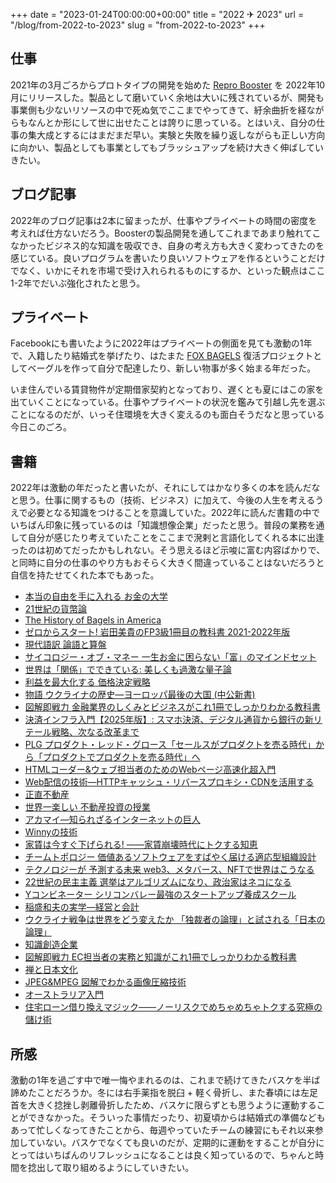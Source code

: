 +++
date = "2023-01-24T00:00:00+00:00"
title = "2022 ✈ 2023"
url = "/blog/from-2022-to-2023"
slug = "from-2022-to-2023"
+++

<style>
  section.main .content .markdown ol > li {
    list-style-type: decimal;
  }
  section.main .content .markdown li > ul {
    margin: 0;
    padding-left: 1.5em;
  }
</style>

## 仕事

2021年の3月ごろからプロトタイプの開発を始めた [Repro Booster](https://repro.io/products/booster/) を 2022年10月にリリースした。製品として磨いていく余地は大いに残されているが、開発も事業側も少ないリソースの中で死ぬ気でここまでやってきて、紆余曲折を経ながらもなんとか形にして世に出せたことは誇りに思っている。とはいえ、自分の仕事の集大成とするにはまだまだ早い。実験と失敗を繰り返しながらも正しい方向に向かい、製品としても事業としてもブラッシュアップを続け大きく伸ばしていきたい。

## ブログ記事

2022年のブログ記事は2本に留まったが、仕事やプライベートの時間の密度を考えれば仕方ないだろう。Boosterの製品開発を通してこれまであまり触れてこなかったビジネス的な知識を吸収でき、自身の考え方も大きく変わってきたのを感じている。良いプログラムを書いたり良いソフトウェアを作るということだけでなく、いかにそれを市場で受け入れられるものにするか、といった観点はここ1-2年でだいぶ強化されたと思う。

## プライベート

Facebookにも書いたように2022年はプライベートの側面を見ても激動の1年で、入籍したり結婚式を挙げたり、はたまた [FOX BAGELS](https://www.instagram.com/foxbagels/) 復活プロジェクトとしてベーグルを作って自分で配達したり、新しい物事が多く始まる年だった。

いま住んでいる賃貸物件が定期借家契約となっており、遅くとも夏にはこの家を出ていくことになっている。仕事やプライベートの状況を鑑みて引越し先を選ぶことになるのだが、いっそ住環境を大きく変えるのも面白そうだなと思っている今日このごろ。

## 書籍

2022年は激動の年だったと書いたが、それにしてはかなり多くの本を読んだなと思う。仕事に関するもの（技術、ビジネス）に加えて、今後の人生を考えるうえで必要となる知識をつけることを意識していた。2022年に読んだ書籍の中でいちばん印象に残っているのは「知識想像企業」だったと思う。普段の業務を通して自分が感じたり考えていたことをここまで溌剌と言語化してくれる本に出逢ったのは初めてだったかもしれない。そう思えるほど示唆に富む内容ばかりで、と同時に自分の仕事のやり方もおそらく大きく間違っていることはないだろうと自信を持たせてくれた本でもあった。

- [本当の自由を手に入れる お金の大学](https://www.amazon.co.jp/gp/product/4023318787)
- [21世紀の貨幣論](https://www.amazon.co.jp/gp/product/4492654658/)
- [The History of Bagels in America](https://www.amazon.co.jp/gp/product/1794777261/)
- [ゼロからスタート! 岩田美貴のFP3級1冊目の教科書 2021-2022年版](https://www.amazon.co.jp/gp/product/4046051639/)
- [現代語訳 論語と算盤](https://www.amazon.co.jp/gp/product/4480065350/)
- [サイコロジー・オブ・マネー 一生お金に困らない「富」のマインドセット](https://www.amazon.co.jp/gp/product/4478114137/)
- [世界は「関係」でできている: 美しくも過激な量子論](https://www.amazon.co.jp/gp/product/4140818816)
- [利益を最大化する 価格決定戦略](https://www.amazon.co.jp/gp/product/4756921361)
- [物語 ウクライナの歴史―ヨーロッパ最後の大国 (中公新書)](https://www.amazon.co.jp/gp/product/4121016556)
- [図解即戦力 金融業界のしくみとビジネスがこれ1冊でしっかりわかる教科書](https://www.amazon.co.jp/gp/product/4297113198)
- [決済インフラ入門【2025年版】: スマホ決済、デジタル通貨から銀行の新リテール戦略、次なる改革まで ](https://www.amazon.co.jp/gp/product/4492681477)
- [PLG プロダクト・レッド・グロース「セールスがプロダクトを売る時代」から「プロダクトでプロダクトを売る時代」へ ](https://www.amazon.co.jp/gp/product/4799327844/)
- [HTMLコーダー&ウェブ担当者のためのWebページ高速化超入門](https://www.amazon.co.jp/dp/4297105802)
- [Web配信の技術―HTTPキャッシュ・リバースプロキシ・CDNを活用する](https://www.amazon.co.jp/gp/product/4297119250)
- [正直不動産](https://www.amazon.co.jp/dp/B078MKQL19)
- [世界一楽しい 不動産投資の授業](https://www.amazon.co.jp/gp/product/4802613466/)
- [アカマイ―知られざるインターネットの巨人](https://www.amazon.co.jp/gp/product/4040800176)
- [Winnyの技術](https://www.amazon.co.jp/gp/product/4756145485)
- [家賃は今すぐ下げられる! ――家賃崩壊時代にトクする知恵](https://www.amazon.co.jp/dp/4866809019)
- [チームトポロジー 価値あるソフトウェアをすばやく届ける適応型組織設計](https://www.amazon.co.jp/gp/product/4820729632)
- [テクノロジーが 予測する未来 web3、メタバース、NFTで世界はこうなる](https://www.amazon.co.jp/gp/product/4815616469)
- [22世紀の民主主義 選挙はアルゴリズムになり、政治家はネコになる](https://www.amazon.co.jp/gp/product/4815615608/)
- [Yコンビネーター シリコンバレー最強のスタートアップ養成スクール](https://www.amazon.co.jp/dp/4822249468)
- [稲盛和夫の実学―経営と会計](https://www.amazon.co.jp/dp/4532190061/)
- [ウクライナ戦争は世界をどう変えたか 「独裁者の論理」と試される「日本の論理」](https://www.amazon.co.jp/dp/4046059311/)
- [知識創造企業](https://www.amazon.co.jp/dp/4492520813/)
- [図解即戦力 EC担当者の実務と知識がこれ1冊でしっかりわかる教科書](https://www.amazon.co.jp/gp/product/4297113155)
- [禅と日本文化](https://www.amazon.co.jp/dp/4004000203)
- [JPEG&MPEG 図解でわかる画像圧縮技術](https://www.amazon.co.jp/gp/product/4534028849)
- [オーストラリア入門](https://www.amazon.co.jp/gp/product/4130032062)
- [住宅ローン借り換えマジック――ノーリスクでめちゃめちゃトクする究極の儲け術](https://www.amazon.co.jp/gp/product/4478102872)

## 所感

激動の1年を過ごす中で唯一悔やまれるのは、これまで続けてきたバスケを半ば諦めたことだろうか。冬には右手薬指を脱臼 + 軽く骨折し、また春頃には左足首を大きく捻挫し剥離骨折したため、バスケに限らずとも思うように運動することができなかった。そういった事情だったり、初夏頃からは結婚式の準備などもあって忙しくなってきたことから、毎週やっていたチームの練習にもそれ以来参加していない。バスケでなくても良いのだが、定期的に運動をすることが自分にとってはいちばんのリフレッシュになることは良く知っているので、ちゃんと時間を捻出して取り組めるようにしていきたい。
